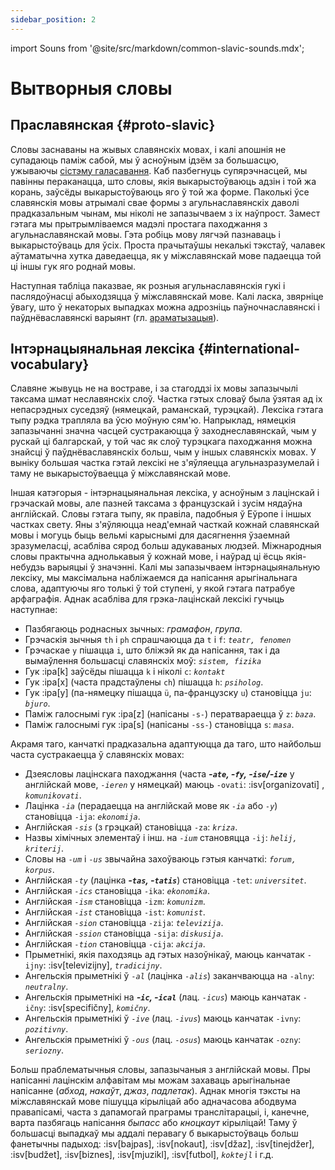```yaml
---
sidebar_position: 2
---
```


import Souns from '@site/src/markdown/common-slavic-sounds.mdx';

# Вытворныя словы

## Праславянская \{#proto-slavic}

Словы заснаваны на жывых славянскіх мовах, і калі апошнія не супадаюць паміж сабой, мы ў асноўным ідзём за большасцю, ужываючы [сістэму галасавання][1]. Каб пазбегнуць супярэчнасцей, мы павінны пераканацца, што словы, якія выкарыстоўваюць адзін і той жа корань, заўсёды выкарыстоўваюць яго ў той жа форме. Паколькі ўсе славянскія мовы атрымалі свае формы з агульнаславянскіх даволі прадказальным чынам, мы ніколі не запазычваем з іх наўпрост. Замест гэтага мы прытрымліваемся мадэлі простага паходжання з агульнаславянскай мовы. Гэта робіць мову лягчэй пазнаваць і выкарыстоўваць для ўсіх. Проста прачытаўшы некалькі тэкстаў, чалавек аўтаматычна хутка даведаецца, як у міжславянскай мове падаецца той ці іншы гук яго роднай мовы.

Наступная табліца паказвае, як розныя агульнаславянскія гукі і паслядоўнасці абыходзяцца ў міжславянскай мове. Калі ласка, звярніце ўвагу, што ў некаторых выпадках можна адрозніць паўночнаславянскі і паўднёваславянскі варыянт (гл. [араматызацыя][2]).

<Souns />

## Інтэрнацыянальная лексіка \{#international-vocabulary}

Славяне жывуць не на востраве, і за стагоддзі іх мовы запазычылі таксама шмат неславянскіх слоў. Частка гэтых словаў была ўзятая ад іх непасрэдных суседзяў (нямецкай, раманскай, турэцкай). Лексіка гэтага тыпу рэдка трапляла ва ўсю моўную сям'ю. Напрыклад, нямецкія запазычанні значна часцей сустракаюцца ў заходнеславянскай, чым у рускай ці балгарскай, у той час як слоў турэцкага паходжання можна знайсці ў паўднёваславянскіх больш, чым у іншых славянскіх мовах. У выніку большая частка гэтай лексікі не з'яўляецца агульназразумелай і таму не выкарыстоўваецца ў міжславянскай мове.

Іншая катэгорыя - інтэрнацыянальная лексіка, у асноўным з лацінскай і грэчаскай мовы, але пазней таксама з французскай і зусім нядаўна англійскай. Словы гэтага тыпу, як правіла, падобныя ў Еўропе і іншых частках свету. Яны з'яўляюцца неад'емнай часткай кожнай славянскай мовы і могуць быць вельмі карыснымі для дасягнення ўзаемнай зразумеласці, асабліва сярод больш адукаваных людзей. Міжнародныя словы практычна аднолькавыя ў кожнай мове, і наўрад ці ёсць якія-небудзь варыяцыі ў значэнні. Калі мы запазычваем інтэрнацыянальную лексіку, мы максімальна набліжаемся да напісання арыгінальнага слова, адаптуючы яго толькі ў той ступені, у якой гэтага патрабуе арфаграфія. Аднак асабліва для грэка-лацінскай лексікі гучыць наступнае:

- Пазбягаюць роднасных зычных: _грамафон_, _група_.
- Грэчаскія зычныя `th` і `ph` спрашчаюцца да `t` і `f`: _`teatr, fenomen`_
- Грэчаскае `y` пішацца `i`, што бліжэй як да напісання, так і да вымаўлення большасці славянскіх моў: _`sistem, fizika`_
- Гук :ipa[k] заўсёды пішацца `k` і ніколі `c`: _`kontakt`_
- Гук :ipa[x] (часта прадстаўлены `ch`) пішацца `h`: _`psiholog`_.
- Гук :ipa[y] (па-нямецку пішацца `ü`, па-французску `u`) становіцца `ju`: _`bjuro`_.
- Паміж галоснымі гук :ipa[z] (напісаны `-s-`) ператвараецца ў `z`: _`baza`_.
- Паміж галоснымі гук :ipa[s] (напісаны `-ss-`) становіцца `s`: _`masa`_.

Акрамя таго, канчаткі прадказальна адаптуюцца да таго, што найбольш часта сустракаецца ў славянскіх мовах:

- Дзеясловы лацінскага паходжання (часта _**-`ate`, -`fy`, -`ise`/-`ize`**_ у англійскай мове, _`-ieren`_ у нямецкай) маюць `-ovati`: :isv[organizovati] , _`komunikovati`_.
- Лацінка _`-ia`_ (перадаецца на англійскай мове як _`-ia`_ або _`-y`_) становіцца `-ija`: _`ekonomija`_.
- Англійская _`-sis`_ (з грэцкай) становіцца `-za`: _`kriza`_.
- Назвы хімічных элементаў і інш. на _`-ium`_ становяцца `-ij`: _`helij, kriterij`_.
- Словы на _`-um`_ і _`-us`_ звычайна захоўваюць гэтыя канчаткі: _`forum, korpus`_.
- Англійская _`-ty`_ (лацінка _**-`tas`, -`tatis`**_) становіцца `-tet`: _`universitet`_.
- Англійская _`-ics`_ становіцца `-ika`: _`ekonomika`_.
- Англійская _`-ism`_ становіцца `-izm`: _`komunizm`_.
- Англійская _`-ist`_ становіцца `-ist`: _`komunist`_.
- Англійская _`-sion`_ становіцца `-zija`: _`televizija`_.
- Англійская _`-ssion`_ становіцца `-sija`: _`diskusija`_.
- Англійская _`-tion`_ становіцца `-cija`: _`akcija`_.
- Прыметнікі, якія паходзяць ад гэтых назоўнікаў, маюць канчатак `-ijny`: :isv[televizijny], _`tradicijny`_.
- Ангельскія прыметнікі ў _`-al`_ (лацінка _`-alis`_) заканчваюцца на `-alny`: _`neutralny`_.
- Ангельскія прыметнікі на _**-`ic`, -`ical`**_ (лац. _`-icus`_) маюць канчатак `-ičny`: :isv[specifičny], _`komičny`_.
- Ангельскія прыметнікі ў _`-ive`_ (лац. _`-ivus`_) маюць канчатак `-ivny`: _`pozitivny`_.
- Ангельскія прыметнікі ў _`-ous`_ (лац. _`-osus`_) маюць канчатак `-ozny`: _`seriozny`_.

Больш праблематычныя словы, запазычаныя з англійскай мовы. Пры напісанні лацінскім алфавітам мы можам захаваць арыгінальнае напісанне (_абход_, _накаўт_, _джаз_, _падлетак_). Аднак многія тэксты на міжславянскай мове пішуцца кірыліцай або адначасова абодвума правапісамі, часта з дапамогай праграмы транслітарацыі, і, канечне, варта пазбягаць напісання _быпасс_ або _кноцкаут_ кірыліцай! Таму ў большасці выпадкаў мы аддалі перавагу б выкарыстоўваць больш фанетычны падыход: :isv[bajpas], :isv[nokaut], :isv[džaz], :isv[tinejdžer], :isv[budžet], :isv[biznes], :isv[mjuzikl], :isv[futbol],  _`koktejl`_ і г.д.

[1]: ../introduction/design-criteria.md#vocabulary

[2]: flavourisation.md


